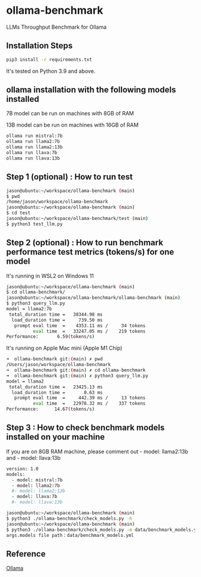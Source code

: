 # ollama-benchmark
LLMs Throughput Benchmark for Ollama

## Installation Steps
```bash
pip3 install -r requirements.txt
```
It's tested on Python 3.9 and above.

## ollama installation with the following models installed
7B model can be run on machines with 8GB of RAM

13B model can be run on machines with 16GB of RAM

```bash
ollama run mistral:7b
ollama run llama2:7b
ollama run llama2:13b
ollama run llava:7b
ollama run llava:13b
```
## Step 1 (optional) : How to run test
```bash
jason@ubuntu:~/workspace/ollama-benchmark (main)
$ pwd
/home/jason/workspace/ollama-benchmark
jason@ubuntu:~/workspace/ollama-benchmark (main)
$ cd test
jason@ubuntu:~/workspace/ollama-benchmark/test (main)
$ python3 test_llm.py
```

## Step 2 (optional) : How to run benchmark performance test metrics (tokens/s) for one model
It's running in WSL2 on Windows 11
```bash
jason@ubuntu:~/workspace/ollama-benchmark (main)
$ cd ollama-benchmark/
jason@ubuntu:~/workspace/ollama-benchmark/ollama-benchmark (main)
$ python3 query_llm.py
model = llama2:7b
 total_duration time =   38344.98 ms
  load_duration time =     739.50 ms
   prompt eval time  =    4353.11 ms /     34 tokens
          eval time  =   33247.05 ms /    219 tokens
Performance:       6.59(tokens/s)
```

It's running on Apple Mac mini (Apple M1 Chip)
```bash
➜  ollama-benchmark git:(main) ✗ pwd
/Users/jason/workspace/ollama-benchmark
➜  ollama-benchmark git:(main) ✗ cd ollama-benchmark
➜  ollama-benchmark git:(main) ✗ python3 query_llm.py
model = llama2
 total_duration time =   23425.13 ms
  load_duration time =       0.63 ms
   prompt eval time  =     442.39 ms /     13 tokens
          eval time  =   22978.32 ms /    337 tokens
Performance:      14.67(tokens/s)
```
## Step 3 : How to check benchmark models installed on your machine
If you are on 8GB RAM machine, please comment out  - model: llama2:13b and - model: llava:13b
```bash
version: 1.0
models:
  - model: mistral:7b
  - model: llama2:7b
  #- model: llama2:13b
  - model: llava:7b
  #- model: llava:13b
```

```bash
jason@ubuntu:~/workspace/ollama-benchmark (main)
$ python3 ./ollama-benchmark/check_models.py -h
jason@ubuntu:~/workspace/ollama-benchmark (main)
$ python3 ./ollama-benchmark/check_models.py -m data/benchmark_models.yml
args.models file path：data/benchmark_models.yml
```


## Reference
[Ollama](https://ollama.ai)